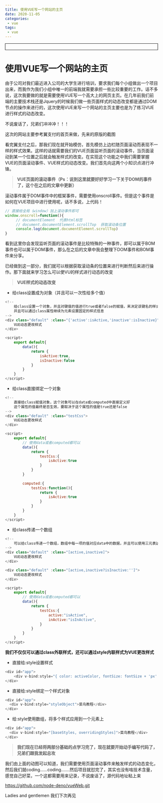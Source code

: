 ```yaml
---
title: 使用VUE写一个网站的主页
date: 2020-11-05
categories:
 - vue
tags:
 - vue
---
```




<div style="border:solid 1px #000;padding: 10px;">
<Icon type='phone'/>
</div>

# 使用VUE写一个网站的主页

由于公司对我们最近进入公司的大学生进行培训，要求我们每个小组做出一个项目出来，而我作为我们小组中唯一的前端我就需要承担一些比较重要的工作。话不多说，这次我要做的就是需要使用VUE写一个高大上的网页主页。在几年前我们前端的主要技术栈还是Jquery的时候我们做一些页面样式的动态改变都是通过DOM节点的操作来进行的，这次使用VUE来写一个网站的主页主要也是为了练习VUE进行样式的动态改变。

不说废话了，兄弟们冲冲冲！！！

这次的网站主要参考翼支付的首页来做，先来的原版的截图

看完翼支付之后，那我们现在就开始模仿，首先模仿上边栏随页面滚动而表现不一样的样式效果。这样的话就需要我们的VUE页面监听页面的滚动事件，当页面滚动到某一个位置之后就会触发样式的改变。在实现这个功能之中我们需要掌握VUE的页面滚动事件、VUE样式的动态改变。我们首先向这两个小知识点进行冲锋。

> **VUE页面的滚动事件（Ps：说到这里就要好好学习一下关于DOM的事件了，这个在之后的文章中更新）**

滚动事件属于DOM事件中的框架事件，需要使用onscroll事件。但是这个事件是如何在VUE项目中进行使用呢，话不多说，上代码！

```js
// 直接给全局（window）加上滚动事件即可
window.onscroll=function(){
     // documentElement  代表html标签
     // document.documentElement.scrollTop  获取滚动条位置
     console.log(document.documentElement.scrollTop)
}
```

看到这里你会发现监听页面的滚动事件是比较特殊的一种事件，即可以属于BOM事件也可以属于DOM事件，那么在之后的文章中我会整理下DOM事件和BOM事件来分享。

已经做到这一部分，我们就可以根据获取滚动条的位置来进行判断然后来进行操作。那下面就来学习怎么可以使VU的样式进行动态的改变

> **VUE样式的动态改变**

- 给class设置成为对象（并且可以一次性给多个值）

```js
<!--
	给class设置一个对象，并且对键值的值进行true或者false的赋值，来决定该键名的样式是否生效
	并且可以通过class属性继续为元素设置固定的样式信息
-->
<div class="default" :class="{'active':isActive,'inactive':isInactive}">
    VUE动态更改样式
</div>

<script>
	export default{
        data(){
            return {
                isActive:true,
                isInactive:false
            }
        }
    }
</script>
```

- 给class直接绑定一个对象

```js
<!--
	直接给class赋值对象，这个对象可以在data或computed中直接定义好
	这个属性的值最终是否生效，要取决于这个属性的值是true还是false
-->
<div class="default" :class="testCss">
    VUE动态更改样式
</div>

<script>
	export default{
        // 使用data或者computed都可以
        data(){
            return {
                testCss:{
 					isActive:true
                }
            }
        }
        
        computed:{
        	testCss:function(){
                return {
                    isActive:true
                }
            }
    	}
    }
</script>
```

- 给class传递一个数组

```js
<!--
	可以给class传递一个数组，数组中每一项的值对应data中的数据，并且可以使用三元表达式来进行判断
-->
<div class="default" :class="[active,inactive]">
    VUE动态更改样式
</div>

<div class="default" :class="[active,inactive?isInactive:'']">
    VUE动态更改样式
</div>

<script>
	export default{
        // 使用data或者computed都可以
        data(){
            return {
                testCss:{
 					active:"isActive",
 					inActive:"isInActive",
                }
            }
        }
    }
</script>
```

**我们不仅仅可以通过class外联样式，还可以通过style内联样式为VUE更改样式**

- 直接给:style设置样式

```js
<div id="app">
    <div v-bind:style="{ color: activeColor, fontSize: fontSize + 'px' }">内联样式</div>
</div>
```

- 直接给:style绑定一个样式对象

```js
<div id="app">
  <div v-bind:style="styleObject">菜鸟教程</div>
</div>
```

- 给:style使用数组，将多个样式应用到一个元素上

```js
<div id="app">
  <div v-bind:style="[baseStyles, overridingStyles]">菜鸟教程</div>
</div>
```

> **我们现在已经将两部分基础的点学习完了，现在就要开始动手编写代码了，兄弟们跟我发起总攻**

我们由上面的动图可以知道，我们需要使用页面滚动事件来触发样式的动态变化，然后我们就coding......coding.......然后项目就怼完了，其实也没有啥技术含量，感觉自己好菜，一个这都需要用来记录，不说废话了，源代码地址粘上来

https://github.com/node-deno/vueWeb.git

Ladies and gentlemen 我们下次再见














